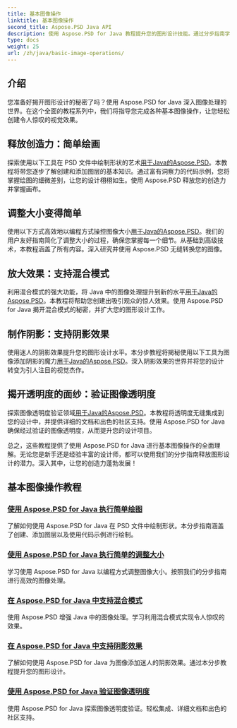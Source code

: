 ```yaml
---
title: 基本图像操作
linktitle: 基本图像操作
second_title: Aspose.PSD Java API
description: 使用 Aspose.PSD for Java 教程提升您的图形设计技能。通过分步指南学习绘图、调整大小、混合模式和透明度验证。
type: docs
weight: 25
url: /zh/java/basic-image-operations/
---
```


## 介绍

您准备好揭开图形设计的秘密了吗？使用 Aspose.PSD for Java 深入图像处理的世界。在这个全面的教程系列中，我们将指导您完成各种基本图像操作，让您轻松创建令人惊叹的视觉效果。

## 释放创造力：简单绘画

探索使用以下工具在 PSD 文件中绘制形状的艺术[用于Java的Aspose.PSD](./simple-drawing/)。本教程将带您逐步了解创建和添加图层的基本知识。通过富有洞察力的代码示例，您将掌握绘图的细微差别，让您的设计栩栩如生。使用 Aspose.PSD 释放您的创造力并掌握画布。

## 调整大小变得简单

使用以下方式高效地以编程方式操控图像大小[用于Java的Aspose.PSD](./simple-resizing/)。我们的用户友好指南简化了调整大小的过程，确保您掌握每一个细节。从基础到高级技术，本教程涵盖了所有内容。深入研究并使用 Aspose.PSD 无缝转换您的图像。

## 放大效果：支持混合模式

利用混合模式的强大功能，将 Java 中的图像处理提升到新的水平[用于Java的Aspose.PSD](./support-blend-modes/)。本教程将帮助您创建出吸引观众的惊人效果。使用 Aspose.PSD for Java 揭开混合模式的秘密，并扩大您的图形设计工作。

## 制作阴影：支持阴影效果

使用迷人的阴影效果提升您的图形设计水平。本分步教程将揭秘使用以下工具为图像添加阴影的魔力[用于Java的Aspose.PSD](./support-shadow-effect/)。深入阴影效果的世界并将您的设计转变为引人注目的视觉杰作。

## 揭开透明度的面纱：验证图像透明度

探索图像透明度验证领域[用于Java的Aspose.PSD](./verify-image-transparency/)。本教程将透明度无缝集成到您的设计中，并提供详细的文档和出色的社区支持。使用 Aspose.PSD for Java 确保经过验证的图像透明度，从而提升您的设计项目。

总之，这些教程提供了使用 Aspose.PSD for Java 进行基本图像操作的全面理解。无论您是新手还是经验丰富的设计师，都可以使用我们的分步指南释放图形设计的潜力。深入其中，让您的创造力蓬勃发展！
## 基本图像操作教程
### [使用 Aspose.PSD for Java 执行简单绘图](./simple-drawing/)
了解如何使用 Aspose.PSD for Java 在 PSD 文件中绘制形状。本分步指南涵盖了创建、添加图层以及使用代码示例进行绘制。
### [使用 Aspose.PSD for Java 执行简单的调整大小](./simple-resizing/)
学习使用 Aspose.PSD for Java 以编程方式调整图像大小。按照我们的分步指南进行高效的图像处理。
### [在 Aspose.PSD for Java 中支持混合模式](./support-blend-modes/)
使用 Aspose.PSD 增强 Java 中的图像处理。学习利用混合模式实现令人惊叹的效果。
### [在 Aspose.PSD for Java 中支持阴影效果](./support-shadow-effect/)
了解如何使用 Aspose.PSD for Java 为图像添加迷人的阴影效果。通过本分步教程提升您的图形设计。
### [使用 Aspose.PSD for Java 验证图像透明度](./verify-image-transparency/)
使用 Aspose.PSD for Java 探索图像透明度验证。轻松集成、详细文档和出色的社区支持。